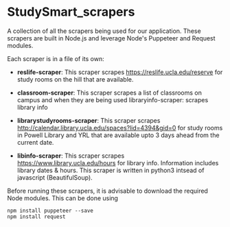 # StudySmart_scrapers

A collection of all the scrapers being used for our application. These scrapers are built in Node.js and 
leverage Node's Puppeteer and Request modules. 

Each scraper is in a file of its own: 

* **reslife-scraper**: This scraper scrapes https://reslife.ucla.edu/reserve for study rooms on the hill that 
are available.

* **classroom-scraper**: This scraper scrapes a list of classrooms on campus and when they are being used
libraryinfo-scraper: scrapes library info 

* **librarystudyrooms-scraper**: This scraper scrapes http://calendar.library.ucla.edu/spaces?lid=4394&gid=0 
for study rooms in Powell Library and YRL that are available upto 3 days ahead from the current date.

* **libinfo-scraper**: This scraper scrapes https://www.library.ucla.edu/hours for library info. Information includes library dates & hours. This scraper is written in python3 intsead of javascript (BeautifulSoup).

Before running these scrapers, it is advisable to download the required Node modules. This can be done using

```
npm install puppeteer --save
npm install request
```